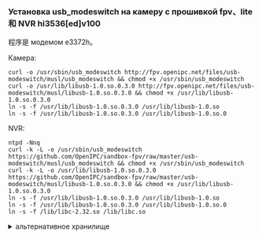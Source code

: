 ### Установка usb_modeswitch на камеру с прошивкой fpv、lite 和 NVR hi3536[ed]v100

程序是 модемом e3372h。

Камера:
```
curl -o /usr/sbin/usb_modeswitch http://fpv.openipc.net/files/usb-modeswitch/musl/usb_modeswitch && chmod +x /usr/sbin/usb_modeswitch
curl -o /usr/lib/libusb-1.0.so.0.3.0 http://fpv.openipc.net/files/usb-modeswitch/musl/libusb-1.0.so.0.3.0 && chmod +x /usr/lib/libusb-1.0.so.0.3.0
ln -s -f /usr/lib/libusb-1.0.so.0.3.0 /usr/lib/libusb-1.0.so
ln -s -f /usr/lib/libusb-1.0.so.0.3.0 /usr/lib/libusb-1.0.so.0
```
NVR:
```
ntpd -Nnq
curl -k -L -o /usr/sbin/usb_modeswitch https://github.com/OpenIPC/sandbox-fpv/raw/master/usb-modeswitch/musl/usb_modeswitch && chmod +x /usr/sbin/usb_modeswitch
curl -k -L -o /usr/lib/libusb-1.0.so.0.3.0 https://github.com/OpenIPC/sandbox-fpv/raw/master/usb-modeswitch/musl/libusb-1.0.so.0.3.0 && chmod +x /usr/lib/libusb-1.0.so.0.3.0
ln -s -f /usr/lib/libusb-1.0.so.0.3.0 /usr/lib/libusb-1.0.so
ln -s -f /usr/lib/libusb-1.0.so.0.3.0 /usr/lib/libusb-1.0.so.0
ln -s -f /lib/libc-2.32.so /lib/libc.so
```


<details>
  <summary>альтернативное хранилище</summary>
  
```

curl -o /usr/sbin/usb_modeswitch http://fpv.openipc.net/files/usb-modeswitch/glibc/usb_modeswitch && chmod +x /usr/sbin/usb_modeswitch
curl -o /usr/lib/libusb-1.0.so.0.3.0 http://fpv.openipc.net/files/usb-modeswitch/glibc/libusb-1.0.so.0.3.0 && chmod +x /usr/lib/libusb-1.0.so.0.3.0
ln -s -f /usr/lib/libusb-1.0.so.0.3.0 /usr/lib/libusb-1.0.so
ln -s -f /usr/lib/libusb-1.0.so.0.3.0 /usr/lib/libusb-1.0.so.0
ln -s -f /lib/libc-2.32.so /lib/libc.so
```
名称：NVR：<详细信息> <摘要>альтернативное хранилище</摘要> </详细信息>



Вносим этот текст для e3372h в файл `/etc/network/interfaces.d/eth1` (создадим файл если отсутствует):
```
auto eth1
iface eth1 inet dhcp
    pre-up sleep 4
    pre-up if [ ! -z "`lsusb | grep 12d1:1f01`" ]; then usb_modeswitch -v 0x12d1 -p 0x1f01 -J; fi
    pre-up if [ ! -z "`lsusb | grep 12d1:14dc`" ]; then modprobe usbserial vendor=0x12d1 product=0x14dc; fi
    pre-up modprobe rndis_host
    pre-up sleep 2
```

Вносим этот текст для e3372h в файл `/etc/network/interfaces.d/eth1` (создадим файл если отсутствует): Передергиваем модем, пробуем `ifup eth1` или перезагружаеm。 Если сетевая поднялась (есть eth1 в `ip a`)，接口为手动和自动。

#### 关闭 usb_modeswitch 并在 cdc_ethernet 上启动，然后重新启动нимается - ошибка ip: SIOCGIFFLAGS: 没有这样的设备。 Поэтому если нужно полностью перегрузить систему чтобы модем заработал, нужно рвать питание модема перед перезагрузко 。

### Результат
Модем e3372h с прошивкой hilink должен отобразиться сетевым интерфейсом eth1 и при вставленной работоспособной sim-карте раздавать интернет на камеру:
```
Trying to send message 1 to endpoint 0x01 ...
 OK, message successfully sent
Read the response to message 1 (CSW) ...
 Device seems to have vanished after reading. Good.
 Device is gone, skip any further commands
-> Run lsusb to note any changes. Bye!

udhcpc: started, v1.36.0
udhcpc: broadcasting discover
udhcpc: broadcasting discover
udhcpc: broadcasting discover
udhcpc: broadcasting discover
udhcpc: broadcasting select for 192.168.8.100, server 192.168.8.1
udhcpc: lease of 192.168.8.100 obtained from 192.168.8.1, lease time 86400
deleting routers
adding dns 192.168.8.1
adding dns 192.168.8.1
OK
```
ifconfig:
```
eth1      Link encap:Ethernet  HWaddr 0C:5B:8F:27:9A:64
          inet addr:192.168.8.100  Bcast:192.168.8.255  Mask:255.255.255.0
          inet6 addr: fe80::e5b:8fff:fe27:9a64/64 Scope:Link
          UP BROADCAST RUNNING MULTICAST  MTU:1500  Metric:1
          RX packets:34 errors:0 dropped:0 overruns:0 frame:0
          TX packets:806 errors:0 dropped:0 overruns:0 carrier:0
          collisions:0 txqueuelen:1000
          RX bytes:4557 (4.4 KiB)  TX bytes:822513 (803.2 KiB)

```
